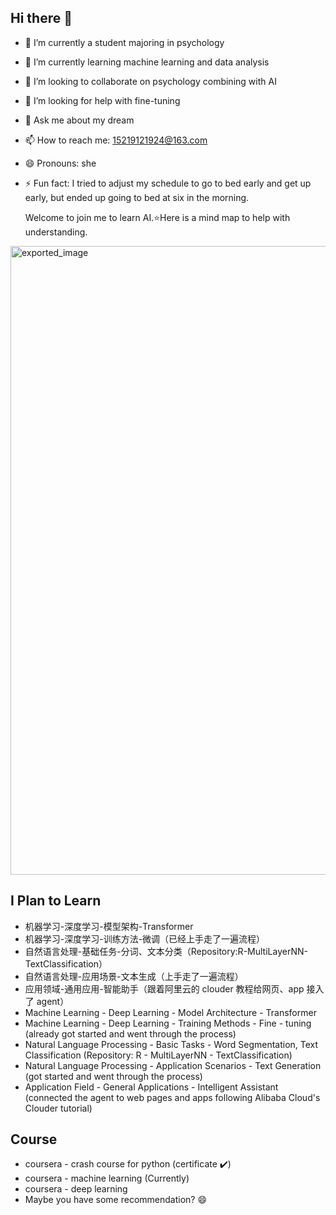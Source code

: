 ## Hi there 👋

- 🔭 I’m currently a student majoring in psychology
- 🌱 I’m currently learning machine learning and data analysis
- 👯 I’m looking to collaborate on psychology combining with AI
- 🤔 I’m looking for help with fine-tuning
- 💬 Ask me about my dream
- 📫 How to reach me: 15219121924@163.com
- 😄 Pronouns: she
- ⚡ Fun fact: I tried to adjust my schedule to go to bed early and get up early, but ended up going to bed at six in the morning.


  Welcome to join me to learn AI.⭐Here is a mind map to help with understanding.
<img width="3032" height="1006" alt="exported_image" src="https://github.com/user-attachments/assets/0626c6f0-198c-4162-b743-6ac231a00751" />


  ## I Plan to Learn

- 机器学习-深度学习-模型架构-Transformer  
- 机器学习-深度学习-训练方法-微调（已经上手走了一遍流程）   
- 自然语言处理-基础任务-分词、文本分类（Repository:R-MultiLayerNN-TextClassification）  
- 自然语言处理-应用场景-文本生成（上手走了一遍流程）  
- 应用领域-通用应用-智能助手（跟着阿里云的 clouder 教程给网页、app 接入了 agent）
- Machine Learning - Deep Learning - Model Architecture - Transformer  
- Machine Learning - Deep Learning - Training Methods - Fine - tuning (already got started and went through the process)  
- Natural Language Processing - Basic Tasks - Word Segmentation, Text Classification (Repository: R - MultiLayerNN - TextClassification)  
- Natural Language Processing - Application Scenarios - Text Generation (got started and went through the process)  
- Application Field - General Applications - Intelligent Assistant (connected the agent to web pages and apps following Alibaba Cloud's Clouder tutorial)

## Course

- coursera - crash course for python (certificate ✔️)
- coursera - machine learning (Currently)
- coursera - deep learning
- Maybe you have some recommendation? 😄
